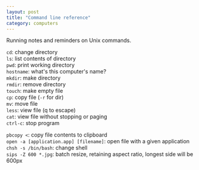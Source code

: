 ```yaml
---
layout: post
title: "Command line reference"
category: computers
---
```


Running notes and reminders on Unix commands.

<code>cd</code>: change directory  
<code>ls</code>: list contents of directory  
<code>pwd</code>: print working directory  
<code>hostname</code>: what's this computer's name?  
<code>mkdir</code>: make directory  
<code>rmdir</code>: remove directory  
<code>touch</code>: make empty file  
<code>cp</code>: copy file (<code>-r</code> for dir)  
<code>mv</code>: move file  
<code>less</code>: view file (q to escape)  
<code>cat</code>: view file without stopping or paging  
<code>ctrl-c</code>: stop program
  
<code>pbcopy <</code>: copy file contents to clipboard  
<code>open -a [application.app] [filename]</code>: open file with a given application  
<code>chsh -s /bin/bash</code>: change shell  
<code>sips -Z 600 *.jpg</code>: batch resize, retaining aspect ratio, longest side will be 600px  